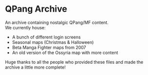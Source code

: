 # QPang Archive

An archive containing nostalgic QPang/MF content.\
We currently house:
- A bunch of different login screens
- Seasonal maps (Christmas & Halloween)
- Beta Manga Fighter maps from 2007
- An old version of the Ossyria map with more content

Huge thanks to all the people who provided these files and made the archive a little more complete!
